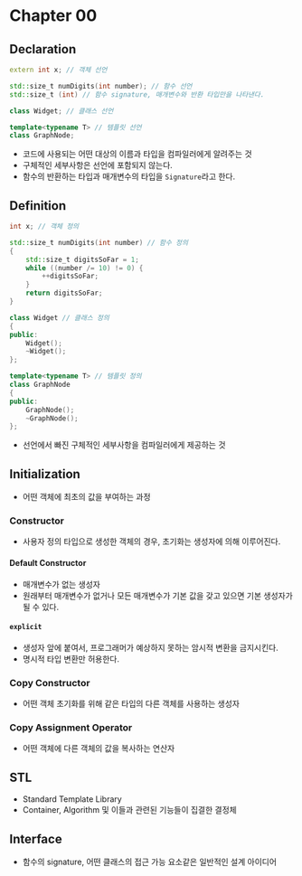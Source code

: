 # Chapter 00

## Declaration
```cpp
extern int x; // 객체 선언

std::size_t numDigits(int number); // 함수 선언
std::size_t (int) // 함수 signature, 매개변수와 반환 타입만을 나타낸다.

class Widget; // 클래스 선언

template<typename T> // 템플릿 선언
class GraphNode;
```
- 코드에 사용되는 어떤 대상의 이름과 타입을 컴파일러에게 알려주는 것
- 구체적인 세부사항은 선언에 포함되지 않는다.
- 함수의 반환하는 타입과 매개변수의 타입을 `Signature`라고 한다.

## Definition
```cpp
int x; // 객체 정의

std::size_t numDigits(int number) // 함수 정의
{
    std::size_t digitsSoFar = 1;
    while ((number /= 10) != 0) {
        ++digitsSoFar;
    }
    return digitsSoFar;
}

class Widget // 클래스 정의
{
public:
    Widget();
    ~Widget();
};

template<typename T> // 템플릿 정의
class GraphNode
{
public:
    GraphNode();
    ~GraphNode();
};
```
- 선언에서 빠진 구체적인 세부사항을 컴파일러에게 제공하는 것

## Initialization
- 어떤 객체에 최초의 값을 부여하는 과정

### Constructor
- 사용자 정의 타입으로 생성한 객체의 경우, 초기화는 생성자에 의해 이루어진다.

#### Default Constructor
- 매개변수가 없는 생성자
- 원래부터 매개변수가 없거나 모든 매개변수가 기본 값을 갖고 있으면 기본 생성자가 될 수 있다.

#### `explicit` 
- 생성자 앞에 붙여서, 프로그래머가 예상하지 못하는 암시적 변환을 금지시킨다.
- 명시적 타입 변환만 허용한다.

### Copy Constructor
- 어떤 객체 초기화를 위해 같은 타입의 다른 객체를 사용하는 생성자

### Copy Assignment Operator
- 어떤 객체에 다른 객체의 값을 복사하는 연산자

## STL 
- Standard Template Library
- Container, Algorithm 및 이들과 관련된 기능들이 집결한 결정체

## Interface
- 함수의 signature, 어떤 클래스의 접근 가능 요소같은 일반적인 설계 아이디어

